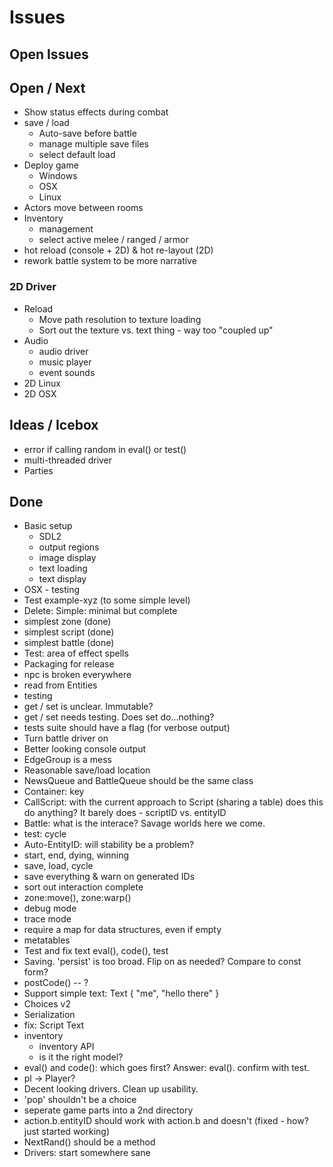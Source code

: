 # Issues

## Open Issues

## Open / Next

* Show status effects during combat
* save / load
  * Auto-save before battle
  * manage multiple save files
  * select default load
* Deploy game
  * Windows
  * OSX
  * Linux
* Actors move between rooms
* Inventory
  * management
  * select active melee / ranged / armor
* hot reload (console + 2D) & hot re-layout (2D)
* rework battle system to be more narrative

### 2D Driver

* Reload
  * Move path resolution to texture loading
  * Sort out the texture vs. text thing - way too "coupled up"
* Audio
  * audio driver
  * music player
  * event sounds
* 2D Linux
* 2D OSX

## Ideas / Icebox

* error if calling random in eval() or test()
* multi-threaded driver
* Parties

## Done

* Basic setup
  * SDL2
  * output regions
  * image display
  * text loading
  * text display
* OSX - testing
* Test example-xyz (to some simple level)
* Delete: Simple: minimal but complete
* simplest zone (done)
* simplest script (done)
* simplest battle (done)
* Test: area of effect spells
* Packaging for release
* npc is broken everywhere
* read from Entities
* testing
* get / set is unclear. Immutable?
* get / set needs testing. Does set do...nothing?
* tests suite should have a flag (for verbose output)
* Turn battle driver on
* Better looking console output
* EdgeGroup is a mess
* Reasonable save/load location
* NewsQueue and BattleQueue should be the same class
* Container: key
* CallScript: with the current approach to Script (sharing a table) does this do anything?
  It barely does - scriptID vs. entityID
* Battle: what is the interace? Savage worlds here we come.
* test: cycle
* Auto-EntityID: will stability be a problem?
* start, end, dying, winning
* save, load, cycle
* save everything & warn on generated IDs
* sort out interaction complete
* zone:move(), zone:warp()
* debug mode
* trace mode
* require a map for data structures, even if empty
* metatables
* Test and fix text eval(), code(), test
* Saving. 'persist' is too broad. Flip on as needed? Compare to const form?
* postCode() -- ?
* Support simple text: Text { "me", "hello there" }
* Choices v2
* Serialization
* fix: Script Text
* inventory
  * inventory API
  * is it the right model?
* eval() and code(): which goes first? Answer: eval(). confirm with test.
* pl -> Player?
* Decent looking drivers. Clean up usability.
* 'pop' shouldn't be a choice
* seperate game parts into a 2nd directory
* action.b.entityID should work with action.b and doesn't (fixed - how? just started working)
* NextRand() should be a method
* Drivers: start somewhere sane
